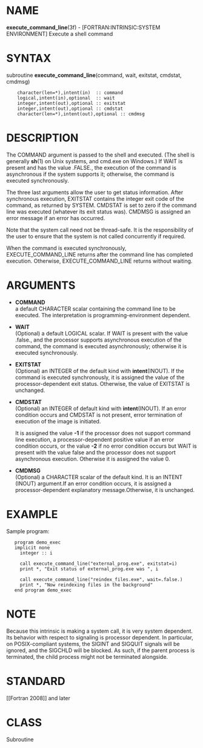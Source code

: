 # NAME

**execute\_command\_line**(3f) - \[FORTRAN:INTRINSIC:SYSTEM
ENVIRONMENT\] Execute a shell command

# SYNTAX

subroutine **execute\_command\_line**(command, wait, exitstat, cmdstat,
cmdmsg)

``` 
    character(len=*),intent(in)  :: command
    logical,intent(in),optional  :: wait
    integer,intent(out),optional :: exitstat
    integer,intent(out),optional :: cmdstat
    character(len=*),intent(out),optional :: cmdmsg
```

# DESCRIPTION

The COMMAND argument is passed to the shell and executed. (The shell is
generally **sh**(1) on Unix systems, and cmd.exe on Windows.) If WAIT is
present and has the value .FALSE., the execution of the command is
asynchronous if the system supports it; otherwise, the command is
executed synchronously.

The three last arguments allow the user to get status information. After
synchronous execution, EXITSTAT contains the integer exit code of the
command, as returned by SYSTEM. CMDSTAT is set to zero if the command
line was executed (whatever its exit status was). CMDMSG is assigned an
error message if an error has occurred.

Note that the system call need not be thread-safe. It is the
responsibility of the user to ensure that the system is not called
concurrently if required.

When the command is executed synchronously, EXECUTE\_COMMAND\_LINE
returns after the command line has completed execution. Otherwise,
EXECUTE\_COMMAND\_LINE returns without waiting.

# ARGUMENTS

  - **COMMAND**  
    a default CHARACTER scalar containing the command line to be
    executed. The interpretation is programming-environment dependent.

  - **WAIT**  
    (Optional) a default LOGICAL scalar. If WAIT is present with the
    value .false., and the processor supports asynchronous execution of
    the command, the command is executed asynchronously; otherwise it is
    executed synchronously.

  - **EXITSTAT**  
    (Optional) an INTEGER of the default kind with **intent**(INOUT). If
    the command is executed synchronously, it is assigned the value of
    the processor-dependent exit status. Otherwise, the value of
    EXITSTAT is unchanged.

  - **CMDSTAT**  
    (Optional) an INTEGER of default kind with **intent**(INOUT). If an
    error condition occurs and CMDSTAT is not present, error termination
    of execution of the image is initiated.
    
    It is assigned the value **-1** if the processor does not support
    command line execution, a processor-dependent positive value if an
    error condition occurs, or the value **-2** if no error condition
    occurs but WAIT is present with the value false and the processor
    does not support asynchronous execution. Otherwise it is assigned
    the value 0.

  - **CMDMSG**  
    (Optional) a CHARACTER scalar of the default kind. It is an INTENT
    (INOUT) argument.If an error condition occurs, it is assigned a
    processor-dependent explanatory message.Otherwise, it is unchanged.

# EXAMPLE

Sample program:

``` 
   program demo_exec
   implicit none
     integer :: i

     call execute_command_line("external_prog.exe", exitstat=i)
     print *, "Exit status of external_prog.exe was ", i

     call execute_command_line("reindex_files.exe", wait=.false.)
     print *, "Now reindexing files in the background"
   end program demo_exec
```

# NOTE

Because this intrinsic is making a system call, it is very system
dependent. Its behavior with respect to signaling is processor
dependent. In particular, on POSIX-compliant systems, the SIGINT and
SIGQUIT signals will be ignored, and the SIGCHLD will be blocked. As
such, if the parent process is terminated, the child process might not
be terminated alongside.

# STANDARD

\[\[Fortran 2008\]\] and later

# CLASS

Subroutine

